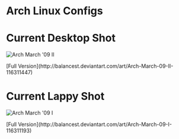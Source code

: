 Arch Linux Configs
=============

Current Desktop Shot
=============
![Arch March '09 II](http://th04.deviantart.com/fs44/300W/f/2009/077/0/d/Arch_March___09_II_by_BalanceST.png)
<p>[Full Version](http://balancest.deviantart.com/art/Arch-March-09-II-116311447)</p>

Current Lappy Shot
=============
![Arch March '09 I](http://th04.deviantart.com/fs45/300W/f/2009/077/3/d/Arch_March___09_I_by_BalanceST.png)
<p>[Full Version](http://balancest.deviantart.com/art/Arch-March-09-I-116311193)</p>

